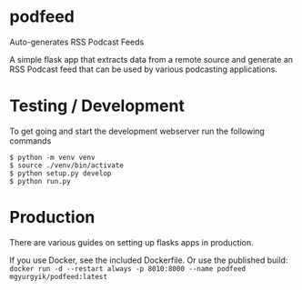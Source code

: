 # podfeed
Auto-generates RSS Podcast Feeds

A simple flask app that extracts data from a remote source and generate an
RSS Podcast feed that can be used by various podcasting applications.

# Testing / Development
To get going and start the development webserver run the following commands
```
$ python -m venv venv
$ source ./venv/bin/activate
$ python setup.py develop
$ python run.py
```

# Production
There are various guides on setting up flasks apps in production.

If you use Docker, see the included Dockerfile.
Or use the published build: ```docker run -d --restart always -p 8010:8000 --name podfeed mgyurgyik/podfeed:latest```
